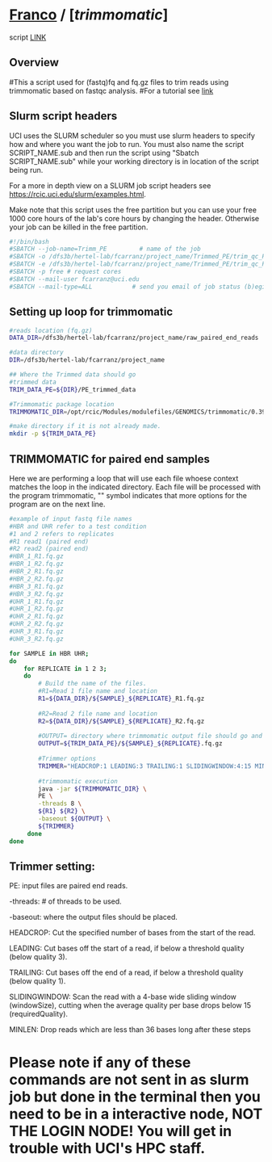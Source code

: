 # [Franco](https://github.com/altsplicer) / [***trimmomatic***]

script [LINK](https://github.com/Altsplicer/Trimmomatic_script/blob/main/bash/Trim_script.sub)

## Overview
#This a script used for (fastq)fq and fq.gz files to trim reads using trimmomatic based on fastqc analysis.
#For a tutorial see [link](https://bioinformatics-core-shared-training.github.io/Bulk_RNAseq_Course_2021/Markdowns/S3_Trimming_Reads.html)

## Slurm script headers
UCI uses the SLURM scheduler so you must use slurm headers to specify how and where you want the job to run. 
You must also name the script SCRIPT_NAME.sub and then run the script using "Sbatch SCRIPT_NAME.sub" while your working directory is in location of the script being run. 

For a more in depth view on a SLURM job script headers see https://rcic.uci.edu/slurm/examples.html.

Make note that this script uses the free partition but you can use your free 1000 core hours of the lab's core hours by changing the header.
Otherwise your job can be killed in the free partition.
``` bash
#!/bin/bash
#SBATCH --job-name=Trimm_PE         # name of the job
#SBATCH -o /dfs3b/hertel-lab/fcarranz/project_name/Trimmed_PE/trim_qc_PE.out   # contains what would normally be printed to stdout
#SBATCH -e /dfs3b/hertel-lab/fcarranz/project_name/Trimmed_PE/trim_qc_PE.err   # file name to print standard error messages to. 
#SBATCH -p free # request cores 
#SBATCH --mail-user fcarranz@uci.edu         
#SBATCH --mail-type=ALL           # send you email of job status (b)egin, (e)rror, (a)bort, (s)uspend
``` 



## Setting up loop for trimmomatic
``` bash
#reads location (fq.gz)
DATA_DIR=/dfs3b/hertel-lab/fcarranz/project_name/raw_paired_end_reads

#data directory
DIR=/dfs3b/hertel-lab/fcarranz/project_name

## Where the Trimmed data should go
#trimmed data
TRIM_DATA_PE=${DIR}/PE_trimmed_data

#Trimmomatic package location
TRIMMOMATIC_DIR=/opt/rcic/Modules/modulefiles/GENOMICS/trimmomatic/0.39/trimmomatic-0.39.jar 

#make directory if it is not already made.
mkdir -p ${TRIM_DATA_PE}
```
## TRIMMOMATIC for paired end samples

Here we are performing a loop that will use each file whoese context matches the loop in the indicated directory.
Each file will be processed with the program trimmomatic, "\" symbol indicates that more options for the program are on the next line.
``` bash
#example of input fastq file names
#HBR and UHR refer to a test condition
#1 and 2 refers to replicates 
#R1 read1 (paired end)
#R2 read2 (paired end)
#HBR_1_R1.fq.gz
#HBR_1_R2.fq.gz
#HBR_2_R1.fq.gz
#HBR_2_R2.fq.gz
#HBR_3_R1.fq.gz
#HBR_3_R2.fq.gz
#UHR_1_R1.fq.gz
#UHR_1_R2.fq.gz
#UHR_2_R1.fq.gz
#UHR_2_R2.fq.gz
#UHR_3_R1.fq.gz
#UHR_3_R2.fq.gz

for SAMPLE in HBR UHR;
do
    for REPLICATE in 1 2 3;
    do
        # Build the name of the files.
		#R1=Read 1 file name and location
        R1=${DATA_DIR}/${SAMPLE}_${REPLICATE}_R1.fq.gz
		
		#R2=Read 2 file name and location
        R2=${DATA_DIR}/${SAMPLE}_${REPLICATE}_R2.fq.gz
		
		#OUTPUT= directory where trimmomatic output file should go and be named
        OUTPUT=${TRIM_DATA_PE}/${SAMPLE}_${REPLICATE}.fq.gz
		
		#Trimmer options
        TRIMMER="HEADCROP:1 LEADING:3 TRAILING:1 SLIDINGWINDOW:4:15 MINLEN:36"
        
		#trimmomatic execution
        java -jar ${TRIMMOMATIC_DIR} \
        PE \
        -threads 8 \
        ${R1} ${R2} \
        -baseout ${OUTPUT} \
        ${TRIMMER} 
     done
done
```
## Trimmer setting:
PE: input files are paired end reads.

-threads: # of threads to be used.

-baseout: where the output files should be placed.

HEADCROP: Cut the specified number of bases from the start of the read.

LEADING: Cut bases off the start of a read, if below a threshold quality (below quality 3).

TRAILING: Cut bases off the end of a read, if below a threshold quality (below quality 1).

SLIDINGWINDOW: Scan the read with a 4-base wide sliding window (windowSize), cutting when the average quality per base drops below 15 (requiredQuality).

MINLEN: Drop reads which are less than 36 bases long after these steps

# Please note if any of these commands are not sent in as slurm job but done in the terminal then you need to be in a interactive node, NOT THE LOGIN NODE! You will get in trouble with UCI's HPC staff. 
